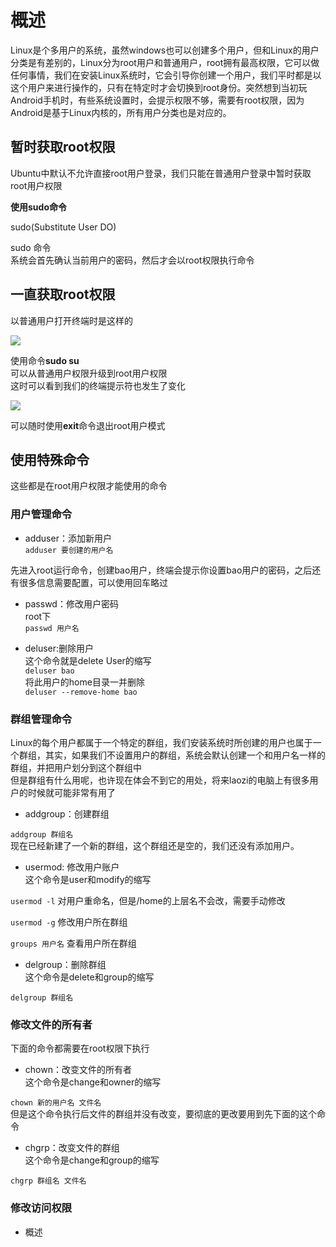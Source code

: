 # 概述      
Linux是个多用户的系统，虽然windows也可以创建多个用户，但和Linux的用户分类是有差别的，Linux分为root用户和普通用户，root拥有最高权限，它可以做任何事情，我们在安装Linux系统时，它会引导你创建一个用户，我们平时都是以这个用户来进行操作的，只有在特定时才会切换到root身份。突然想到当初玩Android手机时，有些系统设置时，会提示权限不够，需要有root权限，因为Android是基于Linux内核的，所有用户分类也是对应的。        

## 暂时获取root权限      

Ubuntu中默认不允许直接root用户登录，我们只能在普通用户登录中暂时获取root用户权限        

**使用sudo命令**       

sudo(Substitute User DO)             

sudo 命令      
系统会首先确认当前用户的密码，然后才会以root权限执行命令     

## 一直获取root权限     

以普通用户打开终端时是这样的      

![](http://i2.muimg.com/567571/94a85063e3d290d1.png)      

使用命令**sudo su**     
可以从普通用户权限升级到root用户权限    
这时可以看到我们的终端提示符也发生了变化     


![](http://i2.muimg.com/567571/c0550cdaad5f002a.png)     


可以随时使用**exit**命令退出root用户模式      


## 使用特殊命令       

这些都是在root用户权限才能使用的命令     

### 用户管理命令  

* adduser：添加新用户      
```adduser 要创建的用户名```

先进入root运行命令，创建bao用户，终端会提示你设置bao用户的密码，之后还有很多信息需要配置，可以使用回车略过        

* passwd：修改用户密码     
root下       
```passwd 用户名```


* deluser:删除用户     
这个命令就是delete User的缩写      
```deluser bao```       
将此用户的home目录一并删除      
```deluser --remove-home bao```     


### 群组管理命令     
Linux的每个用户都属于一个特定的群组，我们安装系统时所创建的用户也属于一个群组，其实，如果我们不设置用户的群组，系统会默认创建一个和用户名一样的群组，并把用户划分到这个群组中     
但是群组有什么用呢，也许现在体会不到它的用处，将来laozi的电脑上有很多用户的时候就可能非常有用了         


* addgroup：创建群组      

```addgroup 群组名```        
现在已经新建了一个新的群组，这个群组还是空的，我们还没有添加用户。      

* usermod: 修改用户账户       
这个命令是user和modify的缩写      

```usermod -l``` 对用户重命名，但是/home的上层名不会改，需要手动修改      

```usermod -g```  修改用户所在群组        

```groups 用户名``` 查看用户所在群组      


* delgroup：删除群组     
这个命令是delete和group的缩写       

```delgroup 群组名```       


### 修改文件的所有者      

下面的命令都需要在root权限下执行     

* chown：改变文件的所有者       
这个命令是change和owner的缩写        

```chown 新的用户名 文件名```     
但是这个命令执行后文件的群组并没有改变，要彻底的更改要用到先下面的这个命令     

* chgrp：改变文件的群组       
这个命令是change和group的缩写      

```chgrp 群组名 文件名```       

### 修改访问权限      

* 概述     
